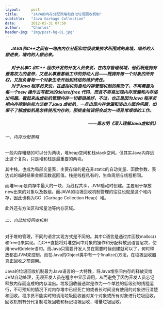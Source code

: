 ```yaml
---
layout:     post
title:      "JAVA的内存分配策略和自动垃圾回收机制"
subtitle:   "Java Garbage Collection"
date:       2012-05-31 07:50
author:     "Charles"
header-img: "img/post-bg-01.jpg"
---
```


<h5>&#160;&#160;&#160;&#160;&#160; JAVA和C++之间有一堵由内存分配和垃圾收集技术所围成的高墙，墙外的人想进来，墙内的人想出来。</h5>  <h5>&#160;&#160;&#160;&#160;&#160; 对于从事C 和C++ 程序开发的开发人员来说，在内存管理领域，他们既是拥有最高权力的皇帝，又是从事最基础工作的劳动人民——既拥有每一个对象的所有权，又担负着每一个对象生命开始到终结的维护责任。&#160; <br />&#160;&#160;&#160;&#160;&#160; 对于Java 程序员来说，在虚拟机的自动内存管理机制的帮助下，不再需要为每一个new 操作去写配对的delete/free 代码，而且不容易出现内存泄漏和内存溢出问题。看起来由虚拟机管理内存一切都很美好，不过，也正是因为Java 程序员把内存控制的权力交给了Java 虚拟机，一旦出现内存泄漏和溢出方面的问题，如果不了解虚拟机是怎样使用内存的，那排查错误将会成为一项异常艰难的工作。 </h5>  <h5 align="right">——周志明《深入理解Java虚拟机》</h5>  <h6>一、内存分配策略</h6>  <p>一般内存粗糙的可以分为两块，堆heap空间和栈stack空间。但其实Java内存远比这个复杂，只是堆和栈是最重要的两块。</p>  <p>其中栈，也成为局部变量表，主要存储的是在非static的自动变量、函数参数、表达式的临时结果金额函数返回值。栈是线程私有的，生命周期与线程相同。</p>  <p>而堆heap是内存中最大的一块，为线程共享，JVM启动时创建。主要用于存放new出来的对象以及数组。而JAVA的垃圾回收机制管理的往往也就是这个堆内存，因此也称为GC（Garbage Collection Heap）堆。</p>  <p>此外还有方法区和常量池等内存区域。</p>  <h6>二、自动垃圾回收机制</h6>  <p>对于堆的管理，不同的语言实现方式是不同的。其中C语言是通过库函数malloc()和free()来实现。而C++直接将对堆空间中对象的操作和分配释放到语言层次，使用new和delete语句。而Java只需要开发人员在需要时候创建就可以了，何时释放都由JVM来控制。而在Java的Object类中有一个finalize()方法，在垃圾回收器真正回收之前调用。</p>  <p>Java的垃圾回收机制最为Java语言的一大特性，将Java堆空间内存的释放交给JVM自动处理，无须开发人员在程序中显示调用，从而避免了因为开发人员忘记释放内存而造成的内存溢出。垃圾回收器通常是作为一个单独的低级别的线程运行，不可预知的情况下对内存堆中已经死亡的或者长时间没有使用的对象进行清楚和回收，程序员不能实时的调用垃圾回收器对某个对象或所有对象进行垃圾回收。回收机制有分代复制垃圾回收和标记垃圾回收，增量垃圾回收。</p>
